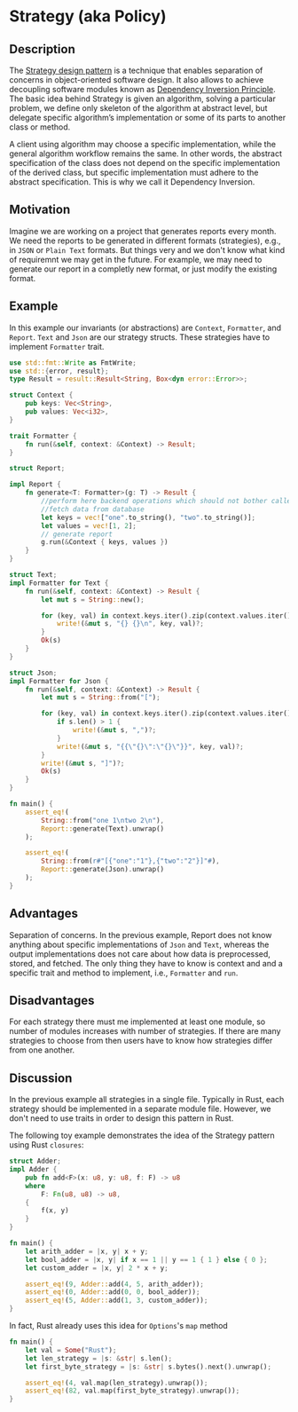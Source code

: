 # Strategy (aka Policy)

## Description

The [Strategy design pattern](https://en.wikipedia.org/wiki/Strategy_pattern) is a technique that enables separation of concerns in object-oriented software design.
It also allows to achieve decoupling software modules known as [Dependency Inversion Principle](https://en.wikipedia.org/wiki/Dependency_inversion_principle).
The basic idea behind Strategy is given an algorithm, solving a particular problem, we define only skeleton of the algorithm at abstract level, but delegate specific algorithm’s implementation or some of its parts to another class or method.

A client using algorithm may choose a specific implementation, while the general algorithm workflow remains the same.
In other words, the abstract specification of the class does not depend on the specific implementation of the derived class, but specific implementation must adhere to the abstract specification.
This is why we call it Dependency Inversion.

## Motivation

Imagine we are working on a project that generates reports every month. 
We need the reports to be generated in different formats (strategies), e.g., in `JSON` or `Plain Text` formats. 
But things very and we don't know what kind of requiremnt we may get in the future. 
For example, we may need to generate our report in a completly new format, 
or just modify the existing format. 
## Example

In this example our invariants (or abstractions) are `Context`, `Formatter`, and `Report`. 
`Text` and `Json` are our strategy structs. 
These strategies have to implement `Formatter` trait.

```rust
use std::fmt::Write as FmtWrite;
use std::{error, result};
type Result = result::Result<String, Box<dyn error::Error>>;

struct Context {
    pub keys: Vec<String>,
    pub values: Vec<i32>,
}

trait Formatter {
    fn run(&self, context: &Context) -> Result;
}

struct Report;

impl Report {
    fn generate<T: Formatter>(g: T) -> Result {
        //perform here backend operations which should not bother caller...
        //fetch data from database
        let keys = vec!["one".to_string(), "two".to_string()];
        let values = vec![1, 2];
        // generate report
        g.run(&Context { keys, values })
    }
}

struct Text;
impl Formatter for Text {
    fn run(&self, context: &Context) -> Result {
        let mut s = String::new();

        for (key, val) in context.keys.iter().zip(context.values.iter()) {
            write!(&mut s, "{} {}\n", key, val)?;
        }
        Ok(s)
    }
}

struct Json;
impl Formatter for Json {
    fn run(&self, context: &Context) -> Result {
        let mut s = String::from("[");

        for (key, val) in context.keys.iter().zip(context.values.iter()) {
            if s.len() > 1 {
                write!(&mut s, ",")?;
            }
            write!(&mut s, "{{\"{}\":\"{}\"}}", key, val)?;
        }
        write!(&mut s, "]")?;
        Ok(s)
    }
}

fn main() {
    assert_eq!(
        String::from("one 1\ntwo 2\n"),
        Report::generate(Text).unwrap()
    );

    assert_eq!(
        String::from(r#"[{"one":"1"},{"two":"2"}]"#),
        Report::generate(Json).unwrap()
    );
}

```


## Advantages

Separation of concerns. In the previous example, Report does not know anything about specific implementations of `Json` and `Text`, whereas the output implementations does not care about how data is preprocessed, stored, and fetched. 
The only thing they have to know is context and and a specific trait and method to implement, i.e., `Formatter` and `run`. 

## Disadvantages

For each strategy there must me implemented at least one module, so number of modules increases with number of strategies.
If there are many strategies to choose from then users have to know how strategies differ from one another.

## Discussion

In the previous example all strategies in a single file.
Typically in Rust, each strategy should be implemented in a separate module file.
However, we don't need to use traits in order to design this pattern in Rust.

The following toy example demonstrates the idea of the Strategy pattern using Rust `closures`:

```rust
struct Adder;
impl Adder {
    pub fn add<F>(x: u8, y: u8, f: F) -> u8
    where
        F: Fn(u8, u8) -> u8,
    {
        f(x, y)
    }
}

fn main() {
    let arith_adder = |x, y| x + y;
    let bool_adder = |x, y| if x == 1 || y == 1 { 1 } else { 0 };
    let custom_adder = |x, y| 2 * x + y;

    assert_eq!(9, Adder::add(4, 5, arith_adder));
    assert_eq!(0, Adder::add(0, 0, bool_adder));
    assert_eq!(5, Adder::add(1, 3, custom_adder));
}

```

In fact, Rust already uses this idea for `Options`'s `map` method

```rust
fn main() {
    let val = Some("Rust");
    let len_strategy = |s: &str| s.len();
    let first_byte_strategy = |s: &str| s.bytes().next().unwrap();

    assert_eq!(4, val.map(len_strategy).unwrap());
    assert_eq!(82, val.map(first_byte_strategy).unwrap());
}

```
